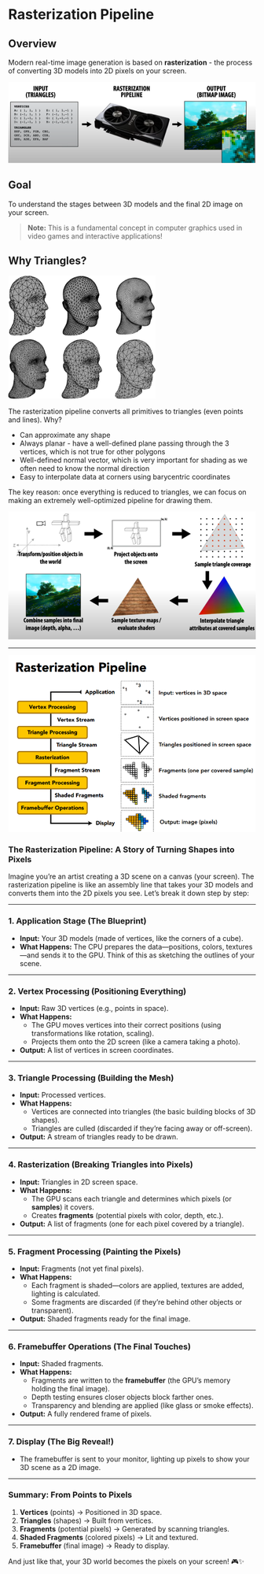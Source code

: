# Rasterization Pipeline

## Overview
Modern real-time image generation is based on **rasterization** - the process of converting 3D models into 2D pixels on your screen.

![img](./Assets/12.png)

## Goal
To understand the stages between 3D models and the final 2D image on your screen.

> **Note:** This is a fundamental concept in computer graphics used in video games and interactive applications!

## Why Triangles?

![traingles](./Assets/traingles.png)

The rasterization pipeline converts all primitives to triangles (even points and lines). Why?
- Can approximate any shape
- Always planar - have a well-defined plane passing through the 3 vertices, which is not true for other polygons
- Well-defined normal vector, which is very important for shading as we often need to know the normal direction
- Easy to interpolate data at corners using barycentric coordinates

The key reason: once everything is reduced to triangles, we can focus on making an extremely well-optimized pipeline for drawing them.

![img](./Assets/graphpipeline.png)

----

![img](./Assets/rasterization.png)

### **The Rasterization Pipeline: A Story of Turning Shapes into Pixels**  

Imagine you’re an artist creating a 3D scene on a canvas (your screen). The rasterization pipeline is like an assembly line that takes your 3D models and converts them into the 2D pixels you see. Let’s break it down step by step:  

---

### **1. Application Stage (The Blueprint)**  
- **Input:** Your 3D models (made of vertices, like the corners of a cube).  
- **What Happens:** The CPU prepares the data—positions, colors, textures—and sends it to the GPU. Think of this as sketching the outlines of your scene.  

---

### **2. Vertex Processing (Positioning Everything)**  
- **Input:** Raw 3D vertices (e.g., points in space).  
- **What Happens:**  
  - The GPU moves vertices into their correct positions (using transformations like rotation, scaling).  
  - Projects them onto the 2D screen (like a camera taking a photo).  
- **Output:** A list of vertices in screen coordinates.  

---

### **3. Triangle Processing (Building the Mesh)**  
- **Input:** Processed vertices.  
- **What Happens:**  
  - Vertices are connected into triangles (the basic building blocks of 3D shapes).  
  - Triangles are culled (discarded if they’re facing away or off-screen).  
- **Output:** A stream of triangles ready to be drawn.  

---

### **4. Rasterization (Breaking Triangles into Pixels)**  
- **Input:** Triangles in 2D screen space.  
- **What Happens:**  
  - The GPU scans each triangle and determines which pixels (or **samples**) it covers.  
  - Creates **fragments** (potential pixels with color, depth, etc.).  
- **Output:** A list of fragments (one for each pixel covered by a triangle).  

---

### **5. Fragment Processing (Painting the Pixels)**  
- **Input:** Fragments (not yet final pixels).  
- **What Happens:**  
  - Each fragment is shaded—colors are applied, textures are added, lighting is calculated.  
  - Some fragments are discarded (if they’re behind other objects or transparent).  
- **Output:** Shaded fragments ready for the final image.  

---

### **6. Framebuffer Operations (The Final Touches)**  
- **Input:** Shaded fragments.  
- **What Happens:**  
  - Fragments are written to the **framebuffer** (the GPU’s memory holding the final image).  
  - Depth testing ensures closer objects block farther ones.  
  - Transparency and blending are applied (like glass or smoke effects).  
- **Output:** A fully rendered frame of pixels.  

---

### **7. Display (The Big Reveal!)**  
- The framebuffer is sent to your monitor, lighting up pixels to show your 3D scene as a 2D image.  

---

### **Summary: From Points to Pixels**  
1. **Vertices** (points) → Positioned in 3D space.  
2. **Triangles** (shapes) → Built from vertices.  
3. **Fragments** (potential pixels) → Generated by scanning triangles.  
4. **Shaded Fragments** (colored pixels) → Lit and textured.  
5. **Framebuffer** (final image) → Ready to display.  

And just like that, your 3D world becomes the pixels on your screen! 🎮✨